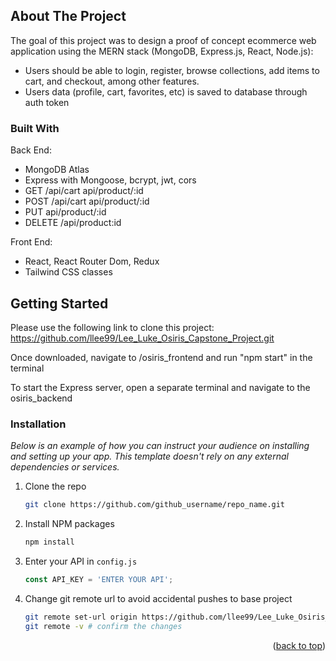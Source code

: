 ## About The Project

The goal of this project was to design a proof of concept ecommerce web application using the MERN stack (MongoDB, Express.js, React, Node.js):

* Users should be able to login, register, browse collections, add items to cart, and checkout, among other features.
* Users data (profile, cart, favorites, etc) is saved to database through auth token

### Built With
Back End:
* MongoDB Atlas
* Express with Mongoose, bcrypt, jwt, cors
* GET /api/cart api/product/:id
* POST /api/cart api/product/:id
* PUT api/product/:id
* DELETE /api/product:id

Front End:
* React, React Router Dom, Redux
* Tailwind CSS classes


## Getting Started

Please use the following link to clone this project: https://github.com/llee99/Lee_Luke_Osiris_Capstone_Project.git

Once downloaded, navigate to /osiris_frontend and run "npm start" in the terminal

To start the Express server, open a separate terminal and navigate to the osiris_backend 

### Installation

_Below is an example of how you can instruct your audience on installing and setting up your app. This template doesn't rely on any external dependencies or services._

1. Clone the repo
   ```sh
   git clone https://github.com/github_username/repo_name.git
   ```
2. Install NPM packages
   ```sh
   npm install 
   ```
3. Enter your API in `config.js`
   ```js
   const API_KEY = 'ENTER YOUR API';
   ```
4. Change git remote url to avoid accidental pushes to base project
   ```sh
   git remote set-url origin https://github.com/llee99/Lee_Luke_Osiris_Capstone_Project.git
   git remote -v # confirm the changes
   ```

<p align="right">(<a href="#readme-top">back to top</a>)</p>

